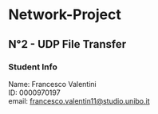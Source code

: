 # Network-Project

## N°2 - UDP File Transfer

### Student Info
 Name: Francesco Valentini  
 ID: 0000970197  
 email: francesco.valentin11@studio.unibo.it

